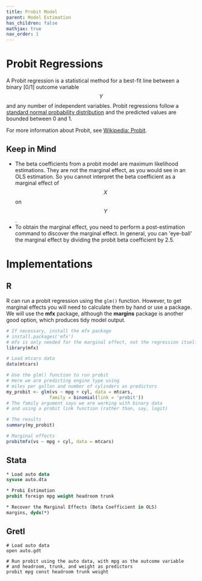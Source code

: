 ```yaml
---
title: Probit Model
parent: Model Estimation
has_children: false
mathjax: true
nav_order: 1
---
```


# Probit Regressions

A Probit regression is a statistical method for a best-fit line between a binary [0/1] outcome variable $$Y$$ and any number of independent variables. Probit regressions follow a [standard normal probability distribution](https://en.wikipedia.org/wiki/Normal_distribution) and the predicted values are bounded between 0 and 1. 

For more information about Probit, see [Wikipedia: Probit](https://en.wikipedia.org/wiki/Probit_model).

## Keep in Mind
- The beta coefficients from a probit model are maximum likelihood estimations. They are not the marginal effect, as you would see in an OLS estimation. So you cannot interpret the beta coefficient as a marginal effect of $$X$$ on $$Y$$.
- To obtain the marginal effect, you need to perform a post-estimation command to discover the marginal effect. In general, you can 'eye-ball' the marginal effect by dividing the probit beta coefficient by 2.5.

# Implementations

## R
R can run a probit regression using the `glm()` function. However, to get marginal effects you will need to calculate them by hand or use a package. We will use the **mfx** package, although the **margins** package is another good option, which produces tidy model output.

```r
# If necessary, install the mfx package
# install.packages('mfx')
# mfx is only needed for the marginal effect, not the regression itself
library(mfx)

# Load mtcars data
data(mtcars)

# Use the glm() function to run probit
# Here we are predicting engine type using 
# miles per gallon and number of cylinders as predictors
my_probit <- glm(vs ~ mpg + cyl, data = mtcars,
                family = binomial(link = 'probit'))
# The family argument says we are working with binary data
# and using a probit link function (rather than, say, logit)

# The results
summary(my_probit)

# Marginal effects
probitmfx(vs ~ mpg + cyl, data = mtcars)
```

## Stata

```stata
* Load auto data
sysuse auto.dta

* Probi Estimation
probit foreign mpg weight headroom trunk

* Recover the Marginal Effects (Beta Coefficient in OLS)
margins, dydx(*)
```

## Gretl

```gretl
# Load auto data
open auto.gdt

# Run probit using the auto data, with mpg as the outcome variable
# and headroom, trunk, and weight as predictors
probit mpg const headroom trunk weight
```
